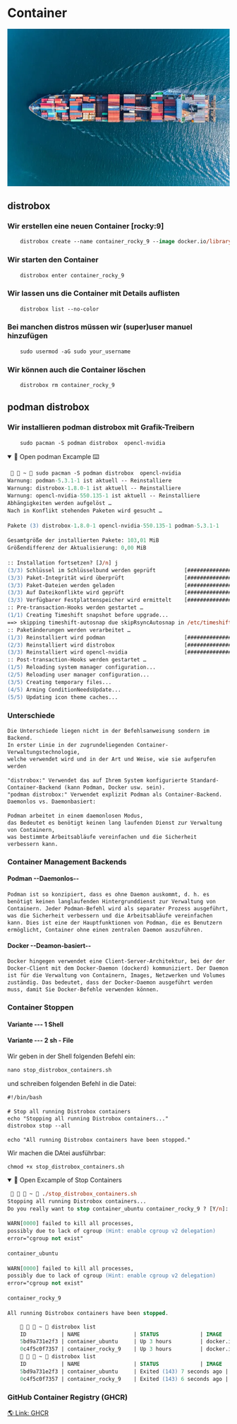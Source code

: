 <!DOCTYPE html>
<html lang="de">
<head>
    <meta charset="UTF-8">
    <meta name="viewport" content="width=device-width, initial-scale=1.0">
    <link rel="stylesheet" href="style.css"> 
        <title>Container</title>
</head>

<body>

# Container

![ship](./screen/ships.webp)

## distrobox

### Wir erstellen eine neuen Container [rocky:9]

```ps
    distrobox create --name container_rocky_9 --image docker.io/library/rockylinux:9
```

### Wir starten den Container

```ps
    distrobox enter container_rocky_9
```

### Wir lassen uns die Container mit Details auflisten

```ps
    distrobox list --no-color
```

### Bei manchen distros müssen wir (super)user manuel hinzufügen

```ps
    sudo usermod -aG sudo your_username
```

### Wir können auch die Container löschen

```bash
    distrobox rm container_rocky_9
```

## podman distrobox

### Wir installieren podman distrobox mit Grafik-Treibern

```ps
    sudo pacman -S podman distrobox  opencl-nvidia
```

<details open>
<summary>🐢 Open podman Excample ⌨️</summary>

```ps
   ~  sudo pacman -S podman distrobox  opencl-nvidia                                         1 ✘
Warnung: podman-5.3.1-1 ist aktuell -- Reinstalliere
Warnung: distrobox-1.8.0-1 ist aktuell -- Reinstalliere
Warnung: opencl-nvidia-550.135-1 ist aktuell -- Reinstalliere
Abhängigkeiten werden aufgelöst …
Nach in Konflikt stehenden Paketen wird gesucht …

Pakete (3) distrobox-1.8.0-1 opencl-nvidia-550.135-1 podman-5.3.1-1

Gesamtgröße der installierten Pakete: 103,01 MiB
Größendifferenz der Aktualisierung: 0,00 MiB

:: Installation fortsetzen? [J/n] j
(3/3) Schlüssel im Schlüsselbund werden geprüft         [##################################] 100%
(3/3) Paket-Integrität wird überprüft                   [##################################] 100%
(3/3) Paket-Dateien werden geladen                      [##################################] 100%
(3/3) Auf Dateikonflikte wird geprüft                   [##################################] 100%
(3/3) Verfügbarer Festplattenspeicher wird ermittelt    [##################################] 100%
:: Pre-transaction-Hooks werden gestartet …
(1/1) Creating Timeshift snapshot before upgrade...
==> skipping timeshift-autosnap due skipRsyncAutosnap in /etc/timeshift-autosnap.conf set to TRUE.
:: Paketänderungen werden verarbeitet …
(1/3) Reinstalliert wird podman                         [##################################] 100%
(2/3) Reinstalliert wird distrobox                      [##################################] 100%
(3/3) Reinstalliert wird opencl-nvidia                  [##################################] 100%
:: Post-transaction-Hooks werden gestartet …
(1/5) Reloading system manager configuration...
(2/5) Reloading user manager configuration...
(3/5) Creating temporary files...
(4/5) Arming ConditionNeedsUpdate...
(5/5) Updating icon theme caches...

```

</details>

### Unterschiede

    Die Unterschiede liegen nicht in der Befehlsanweisung sondern im Backend.
    In erster Linie in der zugrundeliegenden Container-Verwaltungstechnologie,
    welche verwendet wird und in der Art und Weise, wie sie aufgerufen werden

    "distrobox:" Verwendet das auf Ihrem System konfigurierte Standard-Container-Backend (kann Podman, Docker usw. sein).
    "podman distrobox:" Verwendet explizit Podman als Container-Backend.
    Daemonlos vs. Daemonbasiert:

    Podman arbeitet in einem daemonlosen Modus,
    das Bedeutet es benötigt keinen lang laufenden Dienst zur Verwaltung von Containern,
    was bestimmte Arbeitsabläufe vereinfachen und die Sicherheit verbessern kann.

### Container Management Backends

#### Podman --Daemonlos--

    Podman ist so konzipiert, dass es ohne Daemon auskommt, d. h. es benötigt keinen langlaufenden Hintergrunddienst zur Verwaltung von Containern. Jeder Podman-Befehl wird als separater Prozess ausgeführt, was die Sicherheit verbessern und die Arbeitsabläufe vereinfachen kann. Dies ist eine der Hauptfunktionen von Podman, die es Benutzern ermöglicht, Container ohne einen zentralen Daemon auszuführen.

#### Docker --Deamon-basiert--

    Docker hingegen verwendet eine Client-Server-Architektur, bei der der Docker-Client mit dem Docker-Daemon (dockerd) kommuniziert. Der Daemon ist für die Verwaltung von Containern, Images, Netzwerken und Volumes zuständig. Das bedeutet, dass der Docker-Daemon ausgeführt werden muss, damit Sie Docker-Befehle verwenden können.

### Container Stoppen

#### Variante --- 1 Shell

#### Variante --- 2 sh - File

Wir geben in der Shell folgenden Befehl ein:

```ps
nano stop_distrobox_containers.sh
```

und schreiben folgenden Befehl in die Datei:

    #!/bin/bash

    # Stop all running Distrobox containers
    echo "Stopping all running Distrobox containers..."
    distrobox stop --all

    echo "All running Distrobox containers have been stopped."

Wir machen die DAtei ausführbar:

    chmod +x stop_distrobox_containers.sh

<details open>
<summary>🐢 Open Excample of Stop Containers</summary>

```ps
    ~  ./stop_distrobox_containers.sh
Stopping all running Distrobox containers...
Do you really want to stop container_ubuntu container_rocky_9 ? [Y/n]: y

WARN[0000] failed to kill all processes,
possibly due to lack of cgroup (Hint: enable cgroup v2 delegation)
error="cgroup not exist"

container_ubuntu

WARN[0000] failed to kill all processes,
possibly due to lack of cgroup (Hint: enable cgroup v2 delegation)
error="cgroup not exist"

container_rocky_9

All running Distrobox containers have been stopped.

```

```ps
       ~  distrobox list                                                                           ✔
    ID           | NAME                 | STATUS             | IMAGE
    5bd9a731e2f3 | container_ubuntu     | Up 3 hours         | docker.io/library/ubuntu:latest
    0c4f5c0f7357 | container_rocky_9    | Up 3 hours         | docker.io/library/rockylinux:9
       ~  distrobox list                                                                           ✔
    ID           | NAME                 | STATUS             | IMAGE
    5bd9a731e2f3 | container_ubuntu     | Exited (143) 7 seconds ago | docker.io/library/ubuntu:latest
    0c4f5c0f7357 | container_rocky_9    | Exited (143) 6 seconds ago | docker.io/library/rockylinux:9
```

</details>

### GitHub Container Registry (GHCR)

[🌎 Link: GHCR](https://github.blog/news-insights/product-news/introducing-github-container-registry/)

</body>
</html>
